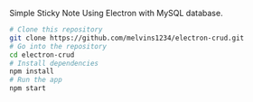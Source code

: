 Simple Sticky Note Using Electron with MySQL database.

```bash
# Clone this repository
git clone https://github.com/melvins1234/electron-crud.git
# Go into the repository
cd electron-crud
# Install dependencies
npm install
# Run the app
npm start
```
